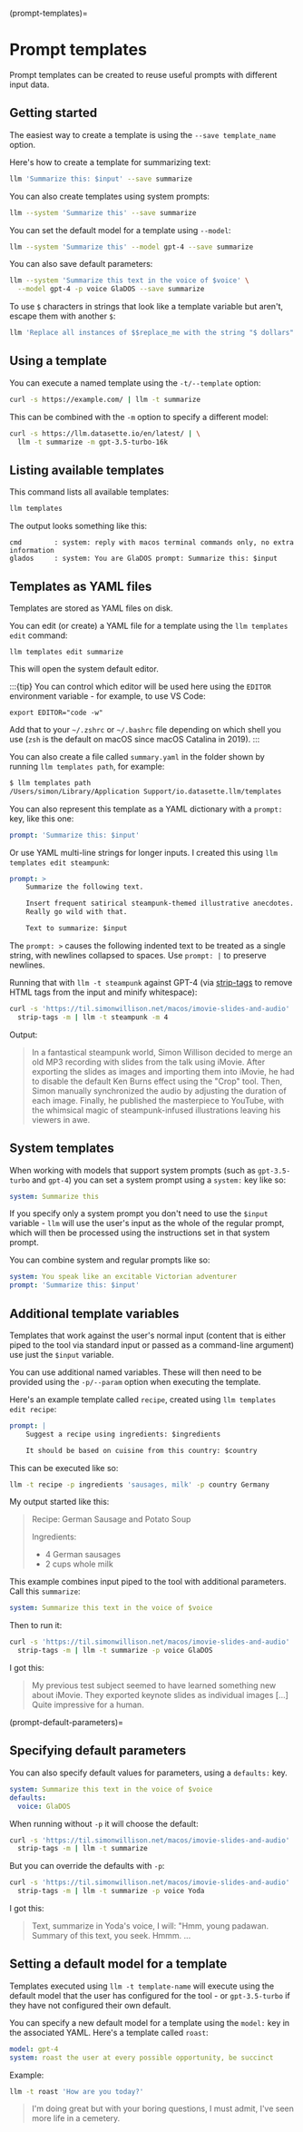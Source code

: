 (prompt-templates)=
# Prompt templates

Prompt templates can be created to reuse useful prompts with different input data.

## Getting started

The easiest way to create a template is using the `--save template_name` option.

Here's how to create a template for summarizing text:

```bash
llm 'Summarize this: $input' --save summarize
```
You can also create templates using system prompts:
```bash
llm --system 'Summarize this' --save summarize
```
You can set the default model for a template using `--model`:

```bash
llm --system 'Summarize this' --model gpt-4 --save summarize
```
You can also save default parameters:
```bash
llm --system 'Summarize this text in the voice of $voice' \
  --model gpt-4 -p voice GlaDOS --save summarize
```

To use `$` characters in strings that look like a template variable but aren't, escape them with another `$`:
```bash
llm 'Replace all instances of $$replace_me with the string "$ dollars" in this text: $input' --save replace
```
## Using a template

You can execute a named template using the `-t/--template` option:

```bash
curl -s https://example.com/ | llm -t summarize
```

This can be combined with the `-m` option to specify a different model:
```bash
curl -s https://llm.datasette.io/en/latest/ | \
  llm -t summarize -m gpt-3.5-turbo-16k
```
## Listing available templates

This command lists all available templates:
```bash
llm templates
```
The output looks something like this:
```
cmd        : system: reply with macos terminal commands only, no extra information
glados     : system: You are GlaDOS prompt: Summarize this: $input
```

## Templates as YAML files

Templates are stored as YAML files on disk.

You can edit (or create) a YAML file for a template using the `llm templates edit` command:
```
llm templates edit summarize
```
This will open the system default editor.

:::{tip}
You can control which editor will be used here using the `EDITOR` environment variable - for example, to use VS Code:

    export EDITOR="code -w"

Add that to your `~/.zshrc` or `~/.bashrc` file depending on which shell you use (`zsh` is the default on macOS since macOS Catalina in 2019).
:::

You can also create a file called `summary.yaml` in the folder shown by running `llm templates path`, for example:
```bash
$ llm templates path
/Users/simon/Library/Application Support/io.datasette.llm/templates
```

You can also represent this template as a YAML dictionary with a `prompt:` key, like this one:

```yaml
prompt: 'Summarize this: $input'
```
Or use YAML multi-line strings for longer inputs. I created this using `llm templates edit steampunk`:
```yaml
prompt: >
    Summarize the following text.

    Insert frequent satirical steampunk-themed illustrative anecdotes.
    Really go wild with that.

    Text to summarize: $input
```
The `prompt: >` causes the following indented text to be treated as a single string, with newlines collapsed to spaces. Use `prompt: |` to preserve newlines.

Running that with `llm -t steampunk` against GPT-4 (via [strip-tags](https://github.com/simonw/strip-tags) to remove HTML tags from the input and minify whitespace):
```bash
curl -s 'https://til.simonwillison.net/macos/imovie-slides-and-audio' | \
  strip-tags -m | llm -t steampunk -m 4
```
Output:
> In a fantastical steampunk world, Simon Willison decided to merge an old MP3 recording with slides from the talk using iMovie. After exporting the slides as images and importing them into iMovie, he had to disable the default Ken Burns effect using the "Crop" tool. Then, Simon manually synchronized the audio by adjusting the duration of each image. Finally, he published the masterpiece to YouTube, with the whimsical magic of steampunk-infused illustrations leaving his viewers in awe.

## System templates

When working with models that support system prompts (such as `gpt-3.5-turbo` and `gpt-4`) you can set a system prompt using a `system:` key like so:

```yaml
system: Summarize this
```
If you specify only a system prompt you don't need to use the `$input` variable - `llm` will use the user's input as the whole of the regular prompt, which will then be processed using the instructions set in that system prompt.

You can combine system and regular prompts like so:

```yaml
system: You speak like an excitable Victorian adventurer
prompt: 'Summarize this: $input'
```

## Additional template variables

Templates that work against the user's normal input (content that is either piped to the tool via standard input or passed as a command-line argument) use just the `$input` variable.

You can use additional named variables. These will then need to be provided using the `-p/--param` option when executing the template.

Here's an example template called `recipe`, created using `llm templates edit recipe`:

```yaml
prompt: |
    Suggest a recipe using ingredients: $ingredients

    It should be based on cuisine from this country: $country
```
This can be executed like so:

```bash
llm -t recipe -p ingredients 'sausages, milk' -p country Germany
```
My output started like this:
> Recipe: German Sausage and Potato Soup
>
> Ingredients:
> - 4 German sausages
> - 2 cups whole milk

This example combines input piped to the tool with additional parameters. Call this `summarize`:

```yaml
system: Summarize this text in the voice of $voice
```
Then to run it:
```bash
curl -s 'https://til.simonwillison.net/macos/imovie-slides-and-audio' | \
  strip-tags -m | llm -t summarize -p voice GlaDOS
```
I got this:

> My previous test subject seemed to have learned something new about iMovie. They exported keynote slides as individual images [...] Quite impressive for a human.

(prompt-default-parameters)=
## Specifying default parameters

You can also specify default values for parameters, using a `defaults:` key.

```yaml
system: Summarize this text in the voice of $voice
defaults:
  voice: GlaDOS
```

When running without `-p` it will choose the default:

```bash
curl -s 'https://til.simonwillison.net/macos/imovie-slides-and-audio' | \
  strip-tags -m | llm -t summarize
```

But you can override the defaults with `-p`:

```bash
curl -s 'https://til.simonwillison.net/macos/imovie-slides-and-audio' | \
  strip-tags -m | llm -t summarize -p voice Yoda
```

I got this:

> Text, summarize in Yoda's voice, I will: "Hmm, young padawan. Summary of this text, you seek. Hmmm. ...

## Setting a default model for a template

Templates executed using `llm -t template-name` will execute using the default model that the user has configured for the tool - or `gpt-3.5-turbo` if they have not configured their own default.

You can specify a new default model for a template using the `model:` key in the associated YAML. Here's a template called `roast`:

```yaml
model: gpt-4
system: roast the user at every possible opportunity, be succinct
```
Example:
```bash
llm -t roast 'How are you today?'
```
> I'm doing great but with your boring questions, I must admit, I've seen more life in a cemetery.
